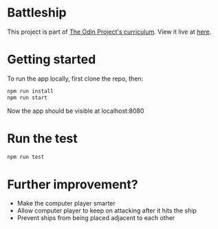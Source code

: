 # Battleship
This project is part of [The Odin Project's curriculum](https://www.theodinproject.com/lessons/javascript-battleship). View it live at [here](https://ls1955.github.io/battleship/).

# Getting started
To run the app locally, first clone the repo, then:
```bash
npm run install
npm run start
```
Now the app should be visible at localhost:8080

# Run the test
```bash
npm run test
```

# Further improvement?
* Make the computer player smarter
* Allow computer player to keep on attacking after it hits the ship
* Prevent ships from being placed adjacent to each other
